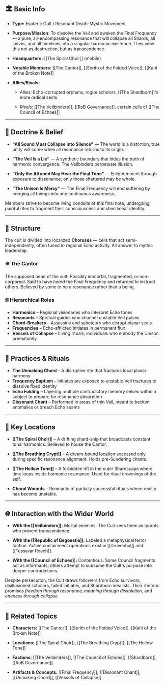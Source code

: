 ## 🏛️ Basic Info

- **Type:** Esoteric Cult / Resonant Death-Mystic Movement
    
- **Purpose/Mission:** To dissolve the Veil and awaken the Final Frequency — a pure, all-encompassing resonance that will collapse all Shards, all selves, and all timelines into a singular harmonic existence. They view this not as destruction, but as transcendence.
    
- **Headquarters:** [[The Spiral Choir]] (mobile)
    
- **Notable Members:** [[The Cantor]], [[Serith of the Folded Voice]], [[Kahl of the Broken Note]]
    
- **Allies/Rivals:**
    
    - _Allies:_ Echo-corrupted orphans, rogue scholars, [[The Shardborn]]'s more radical sects
        
    - _Rivals:_ [[The Veilbinders]], [[RoB Governance]], certain cells of [[The Council of Echoes]]
        

---

## 📖 Doctrine & Belief

- **"All Sound Must Collapse Into Silence"** — The world is a distortion; true unity will come when all resonance returns to its origin.
    
- **"The Veil Is a Lie"** — A synthetic boundary that hides the truth of harmonic convergence. The Veilbinders perpetuate illusion.
    
- **"Only the Attuned May Hear the Final Tone"** — Enlightenment through exposure to dissonance; only those shattered may be whole.
    
- **"The Unison Is Mercy"** — The Final Frequency will end suffering by merging all beings into one continuous awareness.
    

Members strive to become living conduits of this final note, undergoing painful rites to fragment their consciousness and shed linear identity.

---

## 🎼 Structure

The cult is divided into localized **Choruses** — cells that act semi-independently, often tuned to regional Echo activity. All answer to mythic leadership:

### ✴️ The Cantor

The supposed head of the cult. Possibly immortal, fragmented, or non-corporeal. Said to have _heard_ the Final Frequency and returned to instruct others. Believed by some to be a resonance rather than a being.

### ⛓️ Hierarchical Roles

- **Harmonics** – Regional visionaries who interpret Echo tones
- **Resonants** – Spiritual guides who channel unstable Veil pulses
- **Chord-Breakers** – Assassins and saboteurs who disrupt planar seals
- **Frequencies** – Echo-afflicted initiates in permanent flux
- **Vessels of Collapse** – Living rituals; individuals who embody the Unison prematurely
    

---

## 🔮 Practices & Rituals

- **The Unmaking Chord** – A disruptive rite that fractures local planar harmony
- **Frequency Baptism** – Initiates are exposed to unstable Veil fractures to dissolve fixed identity
- **Echo Folding** – Layering multiple contradictory memory selves within a subject to prepare for resonance absorption
- **Dissonant Chant** – Performed in areas of thin Veil, meant to beckon anomalies or breach Echo seams
    

---

## 📍 Key Locations

- **[[The Spiral Choir]]** – A drifting shard-ship that broadcasts constant tonal harmonics. Believed to house the Cantor.
    
- **[[The Breathing Crypt]]** – A dream-bound location accessed only during specific resonance alignment. Holds pre-Sundering chants.
    
- **[[The Hollow Tone]]** – A forbidden rift in the outer Shardscape where time loops inside harmonic resonance. Used for ritual drownings of the self.
    
- **Choral Wounds** – Remnants of partially successful rituals where reality has become unstable.
    

---

## 🌐 Interaction with the Wider World

- **With the [[Veilbinders]]:** Mortal enemies. The Cult sees them as tyrants who prevent transcendence.
    
- **With the [[Republic of Begoestia]]:** Labeled a metaphysical terror faction. Active containment operations exist in [[Druvenhal]] and [[Tessavar Reach]].
    
- **With the [[Council of Echoes]]:** Contentious. Some Council fragments act as informants; others attempt to subsume the Cult's purpose into deeper contradictions.
    

Despite persecution, the Cult draws followers from Echo survivors, disillusioned scholars, failed initiates, and Shardborn idealists. Their rhetoric promises _freedom through resonance,_ _meaning through dissolution,_ and _oneness through collapse._

---

## 🔗 Related Topics

- **Characters:** [[The Cantor]], [[Serith of the Folded Voice]], [[Kahl of the Broken Note]]
    
- **Locations:** [[The Spiral Choir]], [[The Breathing Crypt]], [[The Hollow Tone]]
    
- **Factions:** [[The Veilbinders]], [[The Council of Echoes]], [[Shardborn]], [[RoB Governance]]
    
- **Artifacts & Concepts:** [[Final Frequency]], [[Dissonant Chant]], [[Unmaking Chord]], [[Vessels of Collapse]]